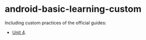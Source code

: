 # android-basic-learning-custom

Including custom practices of the official guides:
- [Unit 4](https://developer.android.com/courses/android-basics-compose/unit-4).